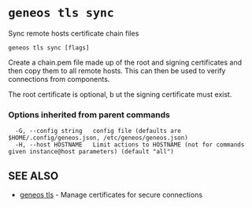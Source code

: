 # `geneos tls sync`

Sync remote hosts certificate chain files

```text
geneos tls sync [flags]
```

Create a chain.pem file made up of the root and signing certificates and
then copy them to all remote hosts. This can then be used to verify
connections from components.

The root certificate is optional, b ut the signing certificate must
exist.

### Options inherited from parent commands

```text
  -G, --config string   config file (defaults are $HOME/.config/geneos.json, /etc/geneos/geneos.json)
  -H, --host HOSTNAME   Limit actions to HOSTNAME (not for commands given instance@host parameters) (default "all")
```

## SEE ALSO

* [geneos tls](geneos_tls.md)	 - Manage certificates for secure connections
